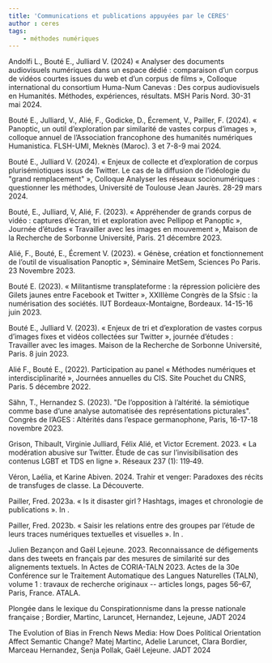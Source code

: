 ```yaml
---
title: 'Communications et publications appuyées par le CERES'
author : ceres
tags:
    - méthodes numériques
---
```


Andolfi L., Bouté E., Julliard V. (2024) « Analyser des documents audiovisuels numériques dans un espace dédié : comparaison d’un corpus de vidéos courtes issues du web et d’un corpus de films », Colloque international du consortium Huma-Num Canevas : Des corpus audiovisuels en Humanités. Méthodes, expériences, résultats. MSH Paris Nord. 30-31 mai 2024.

Bouté E., Julliard, V., Alié, F., Godicke, D., Écrement, V., Pailler, F. (2024). « Panoptic, un outil d’exploration par similarité de vastes corpus d’images », colloque annuel de l’Association francophone des humanités numériques Humanistica. FLSH-UMI, Meknès (Maroc). 3 et 7-8-9 mai 2024.

Bouté E., Julliard V. (2024). « Enjeux de collecte et d’exploration de corpus plurisémiotiques issus de Twitter. Le cas de la diffusion de l’idéologie du "grand remplacement" », Colloque Analyser les réseaux socionumériques : questionner les méthodes, Université de Toulouse Jean Jaurès. 28-29 mars 2024.

Bouté, E., Julliard, V,  Alié, F. (2023). « Appréhender de grands corpus de vidéo : captures d’écran, tri et exploration avec Pellipop et Panoptic », Journée d’études « Travailler avec les images en mouvement », Maison de la Recherche de Sorbonne Université, Paris. 21 décembre 2023.

Alié, F., Bouté, E., Écrement V. (2023). « Génèse, création et fonctionnement de l’outil de visualisation Panoptic », Séminaire MetSem, Sciences Po Paris. 23 Novembre 2023.

Bouté E. (2023). « Militantisme transplateforme : la répression policière des Gilets jaunes entre Facebook et Twitter », XXIIIème Congrès de la Sfsic : la numérisation des sociétés. IUT Bordeaux-Montaigne, Bordeaux. 14-15-16 juin 2023.

Bouté E., Julliard V. (2023). « Enjeux de tri et d’exploration de vastes corpus d’images fixes et vidéos collectées sur Twitter », journée d’études : Travailler avec les images. Maison de la Recherche de Sorbonne Université, Paris. 8 juin 2023.

Alié F., Bouté E., (2022). Participation au panel « Méthodes numériques et interdisciplinarité », Journées annuelles du CIS. Site Pouchet du CNRS, Paris. 5 décembre 2022.

Sähn, T., Hernandez S. (2023). "De l’opposition à l’altérité. la sémiotique comme base d’une analyse automatisée des représentations picturales". Congrès de l’AGES : Altérités dans l’espace germanophone, Paris, 16-17-18 novembre 2023.

Grison, Thibault, Virginie Julliard, Félix Alié, et Victor Ecrement. 2023. « La modération abusive sur Twitter. Étude de cas sur l’invisibilisation des contenus LGBT et TDS en ligne ». Réseaux 237 (1): 119‑49. 

Véron, Laélia, et Karine Abiven. 2024. Trahir et venger: Paradoxes des récits de transfuges de classe. La Découverte.

Pailler, Fred. 2023a. « Is it disaster girl ? Hashtags, images et chronologie de publications ». In . 

Pailler, Fred. 2023b. « Saisir les relations entre des groupes par l’étude de leurs traces numériques textuelles et visuelles ». In . 

Julien Bezançon and Gaël Lejeune. 2023. Reconnaissance de défigements dans des tweets en français par des mesures de similarité sur des alignements textuels. In Actes de CORIA-TALN 2023. Actes de la 30e Conférence sur le Traitement Automatique des Langues Naturelles (TALN), volume 1 : travaux de recherche originaux -- articles longs, pages 56–67, Paris, France. ATALA.

Plongée dans le lexique du Conspirationnisme dans la presse nationale française ; Bordier, Martinc, Laruncet, Hernandez, Lejeune, JADT 2024

The Evolution of Bias in French News Media: How Does Political Orientation Affect Semantic Change? Matej Martinc, Adelie Laruncet, Clara Bordier, Marceau Hernandez, Senja Pollak, Gaël Lejeune. JADT 2024
